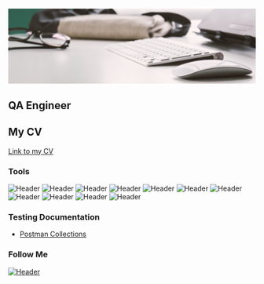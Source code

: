![Header](https://github.com/yuriyshchekotov/yuriyshchekotov/blob/main/assets/8da998325542687d96375445dc1decc3.jpg)
## QA Engineer
## My CV
[Link to my CV]([https://drive.google.com/file/d/1HaeXlUL-Wttj7Vw5niHmE1ggbuYMVVBs/view?usp=sharing/](https://drive.google.com/file/d/1-GzOECCZy0lgurilszWUH5uo-rwPIBjw/view?usp=sharing))

### Tools
![Header](https://img.shields.io/badge/Jira-090909?style=for-the-badge&logo=jira&logoColor=136be1)
![Header](https://img.shields.io/badge/Postman-090909?style=for-the-badge&logo=postman&logoColor=f76935)
![Header](https://img.shields.io/badge/Swagger-090909?style=for-the-badge&logo=swagger&logoColor=7ede2b)
![Header](https://img.shields.io/badge/Github-090909?style=for-the-badge&logo=github&logoColor=8cc4d7)
![Header](https://img.shields.io/badge/MySQL-090909?style=for-the-badge&logo=mysql&logoColor=00618a)
![Header](https://img.shields.io/badge/splunk-%23000000.svg?style=for-the-badge&logo=splunk&logoColor=white)
![Header](https://img.shields.io/badge/MongoDB-090909?style=for-the-badge&logo=mongodb&logoColor=4aa73c)
![Header](https://img.shields.io/badge/DevTools-090909?style=for-the-badge&logo=googlechrome&logoColor=2674f2)
![Header](https://img.shields.io/badge/TestRail-090909?style=for-the-badge&logo=&logoColor=71b556)
![Header](https://img.shields.io/badge/Apache%20Kafka-000?style=for-the-badge&logo=apachekafka)
![Header]([https://img.shields.io/badge/CharlesProxy-090909?style=for-the-badge&logo=charlesproxy&logoColor=8cc4d7](https://www.rabbitmq.com/))

### Testing Documentation

- [Postman Collections]()

### Follow Me
[![Header](https://img.shields.io/badge/linkedin-%230077B5.svg?style=for-the-badge&logo=linkedin&logoColor=white)](https://www.linkedin.com/in/yuriy-shchekotov-4a5112240/)
